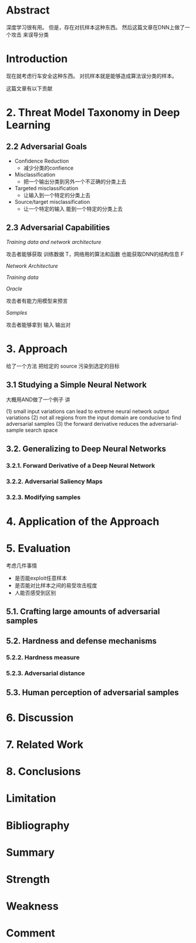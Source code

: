 # Abstract

深度学习很有用。
但是，存在对抗样本这种东西。
然后这篇文章在DNN上做了一个攻击
来误导分类

# Introduction

现在就考虑行车安全这种东西。
对抗样本就是能够造成算法误分类的样本。

这篇文章有以下贡献

# 2. Threat Model Taxonomy in Deep Learning

## 2.2 Adversarial Goals

- Confidence Reduction
    - 减少分类的confience
- Misclassification
    - 把一个输出分类到另外一个不正确的分类上去
- Targeted misclassification
    - 让输入到一个特定的分类上去
- Source/target misclassification
    - 让一个特定的输入 能到一个特定的分类上去

## 2.3 Adversarial Capabilities

*Training data and network architecture*

攻击者能够获取 训练数据 T，网络用的算法和函数
也能获取DNN的结构信息 F

*Network Architecture*

*Training data*

*Oracle*

攻击者有能力用模型来预言

*Samples*

攻击者能够拿到 输入 输出对

# 3. Approach

给了一个方法 把给定的 source 污染到选定的目标

## 3.1 Studying a Simple Neural Network

大概用AND做了一个例子 讲

(1) small input variations can lead to extreme neural network output variations
(2) not all regions from the input domain are conducive to find adversarial samples
(3) the forward derivative reduces the adversarial-sample search space

## 3.2. Generalizing to Deep Neural Networks

### 3.2.1. Forward Derivative of a Deep Neural Network

### 3.2.2. Adversarial Saliency Maps

### 3.2.3. Modifying samples

# 4. Application of the Approach

# 5. Evaluation

考虑几件事情

+ 是否能exploit任意样本
+ 是否能对比样本之间的易受攻击程度
+ 人能否感受到区别

## 5.1. Crafting large amounts of adversarial samples

## 5.2. Hardness and defense mechanisms

### 5.2.2. Hardness measure

### 5.2.3. Adversarial distance

## 5.3. Human perception of adversarial samples

# 6. Discussion

# 7. Related Work

# 8. Conclusions

# Limitation

# Bibliography

# Summary

# Strength

# Weakness

# Comment
